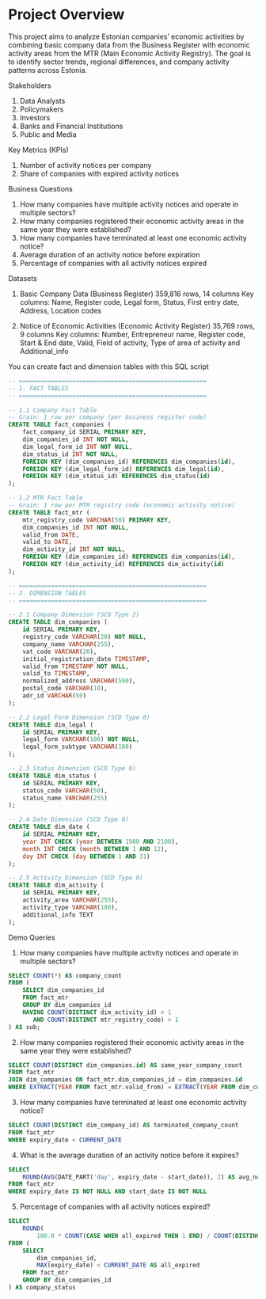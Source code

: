 # Project Overview
This project aims to analyze Estonian companies’ economic activities by combining basic company data from the Business Register with economic activity areas from the MTR (Main Economic Activity Registry). The goal is to identify sector trends, regional differences, and company activity patterns across Estonia.

Stakeholders   
1. Data Analysts
2. Policymakers
3. Investors
4. Banks and Financial Institutions
5. Public and Media

Key Metrics (KPIs)
1. Number of activity notices per company
2. Share of companies with expired activity notices

Business Questions
1. How many companies have multiple activity notices and operate in multiple sectors?
2. How many companies registered their economic activity areas in the same year they were established?
3. How many companies have terminated at least one economic activity notice?
4. Average duration of an activity notice before expiration
5. Percentage of companies with all activity notices expired

Datasets
1. Basic Company Data (Business Register)
359,816 rows, 14 columns
Key columns: Name, Register code, Legal form, Status, First entry date, Address, Location codes

2. Notice of Economic Activities (Economic Activity Register)
35,769 rows, 9 columns
Key columns: Number, Entrepreneur name, Register code, Start & End date, Valid, Field of activity, Type of area of activity and Additional_info 

You can create fact and dimension tables with this SQL script

```sql
-- =====================================================
-- 1. FACT TABLES
-- =====================================================

-- 1.1 Company Fact Table
-- Grain: 1 row per company (per business register code)
CREATE TABLE fact_companies (
    fact_company_id SERIAL PRIMARY KEY,
    dim_companies_id INT NOT NULL,
    dim_legal_form_id INT NOT NULL,
    dim_status_id INT NOT NULL,
    FOREIGN KEY (dim_companies_id) REFERENCES dim_companies(id),
    FOREIGN KEY (dim_legal_form_id) REFERENCES dim_legal(id),
    FOREIGN KEY (dim_status_id) REFERENCES dim_status(id)
);

-- 1.2 MTR Fact Table
-- Grain: 1 row per MTR registry code (economic activity notice)
CREATE TABLE fact_mtr (
    mtr_registry_code VARCHAR(50) PRIMARY KEY,
    dim_companies_id INT NOT NULL,
    valid_from DATE,
    valid_to DATE,
    dim_activity_id INT NOT NULL,
    FOREIGN KEY (dim_companies_id) REFERENCES dim_companies(id),
    FOREIGN KEY (dim_activity_id) REFERENCES dim_activity(id)
);

-- =====================================================
-- 2. DIMENSION TABLES
-- =====================================================

-- 2.1 Company Dimension (SCD Type 2)
CREATE TABLE dim_companies (
    id SERIAL PRIMARY KEY,
    registry_code VARCHAR(20) NOT NULL,
    company_name VARCHAR(255),
    vat_code VARCHAR(20),
    initial_registration_date TIMESTAMP,   
    valid_from TIMESTAMP NOT NULL,
    valid_to TIMESTAMP,
    normalized_address VARCHAR(500),
    postal_code VARCHAR(10),
    adr_id VARCHAR(50)
);

-- 2.2 Legal Form Dimension (SCD Type 0)
CREATE TABLE dim_legal (
    id SERIAL PRIMARY KEY,
    legal_form VARCHAR(100) NOT NULL,
    legal_form_subtype VARCHAR(100)
);

-- 2.3 Status Dimension (SCD Type 0)
CREATE TABLE dim_status (
    id SERIAL PRIMARY KEY,
    status_code VARCHAR(50),
    status_name VARCHAR(255)
);

-- 2.4 Date Dimension (SCD Type 0)
CREATE TABLE dim_date (
    id SERIAL PRIMARY KEY,
    year INT CHECK (year BETWEEN 1900 AND 2100),
    month INT CHECK (month BETWEEN 1 AND 12),
    day INT CHECK (day BETWEEN 1 AND 31)
);

-- 2.5 Activity Dimension (SCD Type 0)
CREATE TABLE dim_activity (
    id SERIAL PRIMARY KEY,
    activity_area VARCHAR(255),
    activity_type VARCHAR(100),
    additional_info TEXT
);
```
Demo Queries
1. How many companies have multiple activity notices and operate in multiple sectors?  

```sql
SELECT COUNT(*) AS company_count
FROM (
    SELECT dim_companies_id
    FROM fact_mtr
    GROUP BY dim_companies_id
    HAVING COUNT(DISTINCT dim_activity_id) > 1
       AND COUNT(DISTINCT mtr_registry_code) > 1
) AS sub;
```
 

2. How many companies registered their economic activity areas in the same year they were established? 

```sql
SELECT COUNT(DISTINCT dim_companies.id) AS same_year_company_count
FROM fact_mtr
JOIN dim_companies ON fact_mtr.dim_companies_id = dim_companies.id
WHERE EXTRACT(YEAR FROM fact_mtr.valid_from) = EXTRACT(YEAR FROM dim_companies.initial_registration_date);
```

3. How many companies have terminated at least one economic activity notice?
```sql
SELECT COUNT(DISTINCT dim_company_id) AS terminated_company_count 
FROM fact_mtr 
WHERE expiry_date < CURRENT_DATE 
```
 

4. What is the average duration of an activity notice before it expires? 
```sql
SELECT  
    ROUND(AVG(DATE_PART('day', expiry_date - start_date)), 2) AS avg_notice_duration_days 
FROM fact_mtr 
WHERE expiry_date IS NOT NULL AND start_date IS NOT NULL 
```
 

5. Percentage of companies with all activity notices expired? 
```sql
SELECT  
    ROUND( 
        100.0 * COUNT(CASE WHEN all_expired THEN 1 END) / COUNT(DISTINCT dim_companies_id), 2) AS percentage_expired_companies 
FROM ( 
    SELECT  
        dim_companies_id, 
        MAX(expiry_date) < CURRENT_DATE AS all_expired 
    FROM fact_mtr 
    GROUP BY dim_companies_id 
) AS company_status 
```

